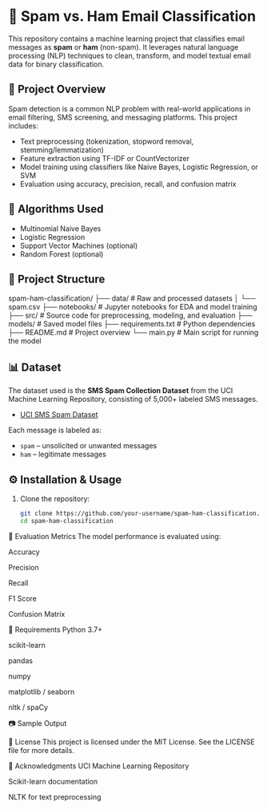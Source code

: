 # 📧 Spam vs. Ham Email Classification

This repository contains a machine learning project that classifies email messages as **spam** or **ham** (non-spam). It leverages natural language processing (NLP) techniques to clean, transform, and model textual email data for binary classification.

## 🚀 Project Overview

Spam detection is a common NLP problem with real-world applications in email filtering, SMS screening, and messaging platforms. This project includes:

- Text preprocessing (tokenization, stopword removal, stemming/lemmatization)
- Feature extraction using TF-IDF or CountVectorizer
- Model training using classifiers like Naive Bayes, Logistic Regression, or SVM
- Evaluation using accuracy, precision, recall, and confusion matrix

## 🧠 Algorithms Used

- Multinomial Naive Bayes
- Logistic Regression
- Support Vector Machines (optional)
- Random Forest (optional)

## 📁 Project Structure

spam-ham-classification/
├── data/ # Raw and processed datasets
│ └── spam.csv
├── notebooks/ # Jupyter notebooks for EDA and model training
├── src/ # Source code for preprocessing, modeling, and evaluation
├── models/ # Saved model files
├── requirements.txt # Python dependencies
├── README.md # Project overview
└── main.py # Main script for running the model


## 📊 Dataset

The dataset used is the **SMS Spam Collection Dataset** from the UCI Machine Learning Repository, consisting of 5,000+ labeled SMS messages.

- [UCI SMS Spam Dataset](https://archive.ics.uci.edu/ml/datasets/SMS+Spam+Collection)

Each message is labeled as:
- `spam` – unsolicited or unwanted messages
- `ham` – legitimate messages

## ⚙️ Installation & Usage

1. Clone the repository:
   ```bash
   git clone https://github.com/your-username/spam-ham-classification.git
   cd spam-ham-classification
🧪 Evaluation Metrics
The model performance is evaluated using:

Accuracy

Precision

Recall

F1 Score

Confusion Matrix

📌 Requirements
Python 3.7+

scikit-learn

pandas

numpy

matplotlib / seaborn

nltk / spaCy

📷 Sample Output

📜 License
This project is licensed under the MIT License. See the LICENSE file for more details.

🙌 Acknowledgments
UCI Machine Learning Repository

Scikit-learn documentation

NLTK for text preprocessing

